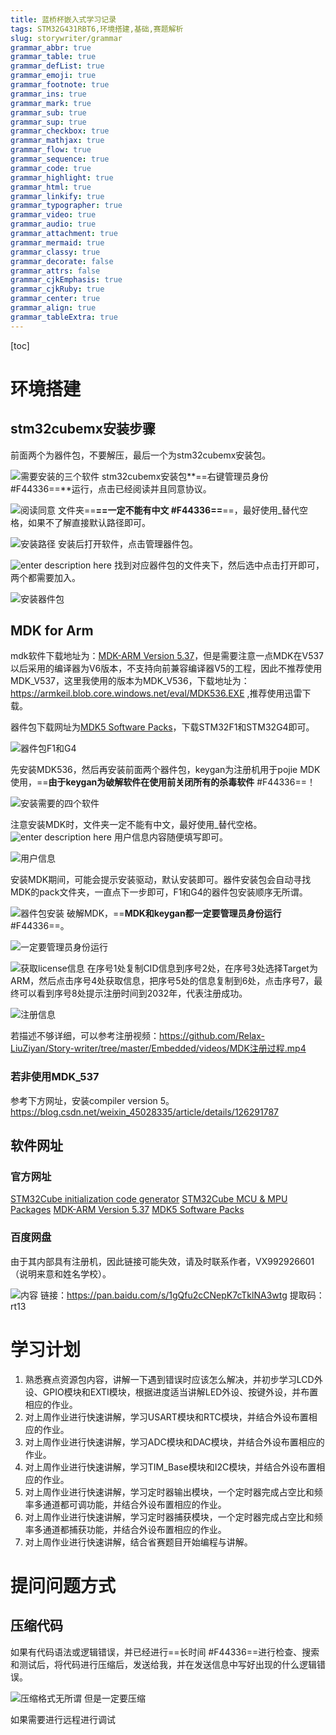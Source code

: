 ```yaml
---
title: 蓝桥杯嵌入式学习记录
tags: STM32G431RBT6,环境搭建,基础,赛题解析
slug: storywriter/grammar
grammar_abbr: true
grammar_table: true
grammar_defList: true
grammar_emoji: true
grammar_footnote: true
grammar_ins: true
grammar_mark: true
grammar_sub: true
grammar_sup: true
grammar_checkbox: true
grammar_mathjax: true
grammar_flow: true
grammar_sequence: true
grammar_code: true
grammar_highlight: true
grammar_html: true
grammar_linkify: true
grammar_typographer: true
grammar_video: true
grammar_audio: true
grammar_attachment: true
grammar_mermaid: true
grammar_classy: true
grammar_decorate: false
grammar_attrs: false
grammar_cjkEmphasis: true
grammar_cjkRuby: true
grammar_center: true
grammar_align: true
grammar_tableExtra: true
---
```

[toc]

# 环境搭建
## stm32cubemx安装步骤
前面两个为器件包，不要解压，最后一个为stm32cubemx安装包。

![需要安装的三个软件](./images/1667059922861.png)
stm32cubemx安装包**==右键管理员身份 #F44336==**运行，点击已经阅读并且同意协议。

![阅读同意](./images/1667059566934.png)
文件夹==**==一定不能有中文 #F44336==**==，最好使用_替代空格，如果不了解直接默认路径即可。

![安装路径](./images/1667059618363.png)
安装后打开软件，点击管理器件包。

![enter description here](./images/1666965990558.png)
找到对应器件包的文件夹下，然后选中点击打开即可，两个都需要加入。

![安装器件包](./images/1667060039941.png)
## MDK for Arm
mdk软件下载地址为：[MDK-ARM Version 5.37](https://www.keil.com/demo/eval/arm.htm)，但是需要注意一点MDK在V537以后采用的编译器为V6版本，不支持向前兼容编译器V5的工程，因此不推荐使用MDK_V537，这里我使用的版本为MDK_V536，下载地址为：https://armkeil.blob.core.windows.net/eval/MDK536.EXE ,推荐使用迅雷下载。

器件包下载网址为[MDK5 Software Packs](https://www.keil.com/dd2/pack/)，下载STM32F1和STM32G4即可。

![器件包F1和G4](./images/1667057183444.png)

先安装MDK536，然后再安装前面两个器件包，keygan为注册机用于pojie MDK使用，==**由于keygan为破解软件在使用前关闭所有的杀毒软件** #F44336==！

![安装需要的四个软件](./images/1667057600377.png)

注意安装MDK时，文件夹一定不能有中文，最好使用_替代空格。
![enter description here](./images/1667051360220.png)
用户信息内容随便填写即可。

![用户信息](./images/1667057285215.png)

安装MDK期间，可能会提示安装驱动，默认安装即可。器件安装包会自动寻找MDK的pack文件夹，一直点下一步即可，F1和G4的器件包安装顺序无所谓。

![器件包安装](./images/1667057529235.png)
破解MDK，==**MDK和keygan都一定要管理员身份运行** #F44336==。

![一定要管理员身份运行](./images/1667057718282.png)

![获取license信息](./images/1667057878568.png)
在序号1处复制CID信息到序号2处，在序号3处选择Target为ARM，然后点击序号4处获取信息，把序号5处的信息复制到6处，点击序号7，最终可以看到序号8处提示注册时间到2032年，代表注册成功。

![注册信息](./images/1667058049743.png)

若描述不够详细，可以参考注册视频：https://github.com/Relax-LiuZiyan/Story-writer/tree/master/Embedded/videos/MDK注册过程.mp4



### 若非使用MDK_537
参考下方网址，安装compiler version 5。
https://blog.csdn.net/weixin_45028335/article/details/126291787


## 软件网址
### 官方网址
[STM32Cube initialization code generator](https://www.st.com/en/development-tools/stm32cubemx.html)
[STM32Cube MCU & MPU Packages](https://www.st.com/en/embedded-software/stm32cube-mcu-mpu-packages.html#products)
[MDK-ARM Version 5.37](https://www.keil.com/demo/eval/arm.htm)
[MDK5 Software Packs](https://www.keil.com/dd2/pack/)
### 百度网盘
由于其内部具有注册机，因此链接可能失效，请及时联系作者，VX992926601（说明来意和姓名学校）。

![内容](./images/1667060211406.png)
链接：https://pan.baidu.com/s/1gQfu2cCNepK7cTklNA3wtg 
提取码：rt13 

# 学习计划
1. 熟悉赛点资源包内容，讲解一下遇到错误时应该怎么解决，并初步学习LCD外设、GPIO模块和EXTI模块，根据进度适当讲解LED外设、按键外设，并布置相应的作业。
2. 对上周作业进行快速讲解，学习USART模块和RTC模块，并结合外设布置相应的作业。
3. 对上周作业进行快速讲解，学习ADC模块和DAC模块，并结合外设布置相应的作业。
4. 对上周作业进行快速讲解，学习TIM_Base模块和I2C模块，并结合外设布置相应的作业。
5. 对上周作业进行快速讲解，学习定时器输出模块，一个定时器完成占空比和频率多通道都可调功能，并结合外设布置相应的作业。
6. 对上周作业进行快速讲解，学习定时器捕获模块，一个定时器完成占空比和频率多通道都捕获功能，并结合外设布置相应的作业。
7. 对上周作业进行快速讲解，结合省赛题目开始编程与讲解。
   
   
# 提问问题方式
## 压缩代码
如果有代码语法或逻辑错误，并已经进行==长时间 #F44336==进行检查、搜索和测试后，将代码进行压缩后，发送给我，并在发送信息中写好出现的什么逻辑错误。

![压缩格式无所谓 但是一定要压缩](./images/1667130402170.png)


如果需要进行远程进行调试